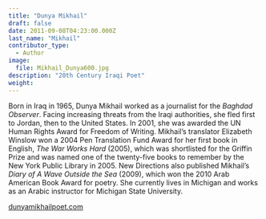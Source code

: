 ```yaml
---
title: "Dunya Mikhail"
draft: false
date: 2011-09-08T04:23:00.000Z
last_name: "Mikhail"
contributor_type:
  - Author
image:
  file: Mikhail_Dunya600.jpg
description: "20th Century Iraqi Poet"
weight:
---
```


Born in Iraq in 1965, Dunya Mikhail worked as a journalist for the _Baghdad Observer_. Facing increasing threats from the Iraqi authorities, she fled first to Jordan, then to the United States. In 2001, she was awarded the UN Human Rights Award for Freedom of Writing. Mikhail’s translator Elizabeth Winslow won a 2004 Pen Translation Fund Award for her first book in English, _The War Works Hard_ (2005), which was shortlisted for the Griffin Prize and was named one of the twenty-five books to remember by the New York Public Library in 2005. New Directions also published Mikhail’s _Diary of A Wave Outside the Sea_ (2009), which won the 2010 Arab American Book Award for poetry. She currently lives in Michigan and works as an Arabic instructor for Michigan State University.

[dunyamikhailpoet.com](http://dunyamikhailpoet.com/)


